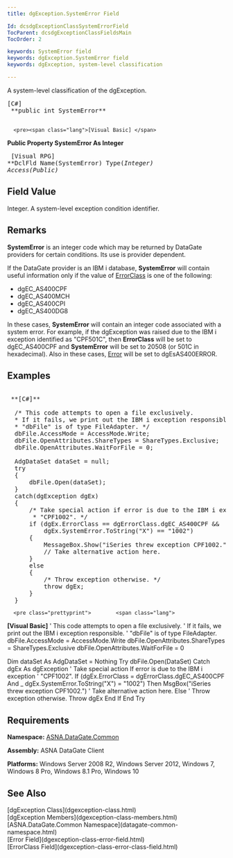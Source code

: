 ```yaml
---
title: dgException.SystemError Field

Id: dcsdgExceptionClassSystemErrorField
TocParent: dcsdgExceptionClassFieldsMain
TocOrder: 2

keywords: SystemError field
keywords: dgException.SystemError field
keywords: dgException, system-level classification

---
```


A system-level classification of the <span>dgException</span>. 
<pre><span class="lang">[C#]</span>
 **public int SystemError** 
      </pre>
      <pre><span class="lang">[Visual Basic] </span>
 **Public Property SystemError As Integer** 
      </pre>
      <pre class="prettyprint">
        <span class="lang">[Visual RPG]</span>
 **DclFld Name(SystemError) Type(*Integer) Access(*Public)** 
      </pre>

## Field Value

Integer. A system-level exception condition identifier.
## Remarks

**SystemError** is an integer code which may be returned by DataGate providers for certain conditions. Its use is provider dependent.

If the DataGate provider is an IBM i database, <span> **SystemError** </span> will contain useful information only if the value of [ ErrorClass](dgexception-class-error-class-field.html) is one of the following:

- dgEC_AS400CPF
- dgEC_AS400MCH
- dgEC_AS400CPI
- dgEC_AS400DG8

In these cases, <span> **SystemError** </span> will contain an integer code associated with a system error. For example, if the <span>dgException</span> was raised due to the IBM i exception identified as "CPF501C", then <span> **ErrorClass** </span> will be set to dgEC_AS400CPF and <span> **SystemError** </span> will be set to 20508 (or 501C in hexadecimal). Also in these cases, [ Error](dgexception-class-error-field.html) will be set to dgEsAS400ERROR.
## Examples

<pre class="prettyprint">        <span class="lang">
 **[C#]** 
        </span>
  /* This code attempts to open a file exclusively. 
  * If it fails, we print out the IBM i exception responsible.
  * "dbFile" is of type FileAdapter. */ 
  dbFile.AccessMode = AccessMode.Write;
  dbFile.OpenAttributes.ShareTypes = ShareTypes.Exclusive;
  dbFile.OpenAttributes.WaitForFile = 0;

  AdgDataSet dataSet = null;
  try
  {
      dbFile.Open(dataSet);
  }
  catch(dgException dgEx)
  {
      /* Take special action if error is due to the IBM i exception
       * "CPF1002". */
      if (dgEx.ErrorClass == dgErrorClass.dgEC_AS400CPF &amp;&amp;
          dgEx.SystemError.ToString("X") == "1002")
      {
          MessageBox.Show("iSeries threw exception CPF1002.");
          // Take alternative action here.
      }
      else
      {
          /* Throw exception otherwise. */
          throw dgEx;
      }
  }</pre>
      <pre class="prettyprint">        <span class="lang">
 **[Visual Basic]** 
        </span>
  ' This code attempts to open a file exclusively. 
  ' If it fails, we print out the IBM i exception responsible.
  ' "dbFile" is of type FileAdapter. 
  dbFile.AccessMode = AccessMode.Write
  dbFile.OpenAttributes.ShareTypes = ShareTypes.Exclusive
  dbFile.OpenAttributes.WaitForFile = 0

  Dim dataSet As AdgDataSet = Nothing
  Try
      dbFile.Open(DataSet)
  Catch dgEx As dgException
      ' Take special action If error is due to the IBM i exception
      ' "CPF1002". 
      If (dgEx.ErrorClass = dgErrorClass.dgEC_AS400CPF And _
          dgEx.SystemError.ToString("X") = "1002") Then
          MsgBox("iSeries threw exception CPF1002.")
          ' Take alternative action here.
      Else
          ' Throw exception otherwise.
          Throw dgEx
      End If
  End Try
</pre>

## Requirements

**Namespace:** [ ASNA.DataGate.Common](datagate-common-namespace.html) 

**Assembly:** ASNA DataGate Client

**Platforms:** Windows Server 2008 R2, Windows Server 2012, Windows 7, Windows 8 Pro, Windows 8.1 Pro, Windows 10
## See Also

<dl />
      [dgException Class](dgexception-class.html)
      <br />
      [dgException Members](dgexception-class-members.html)
      <br />
      [ASNA.DataGate.Common Namespace](datagate-common-namespace.html)
      <br />
      [Error Field](dgexception-class-error-field.html)
      <br />
      [ErrorClass Field](dgexception-class-error-class-field.html)


